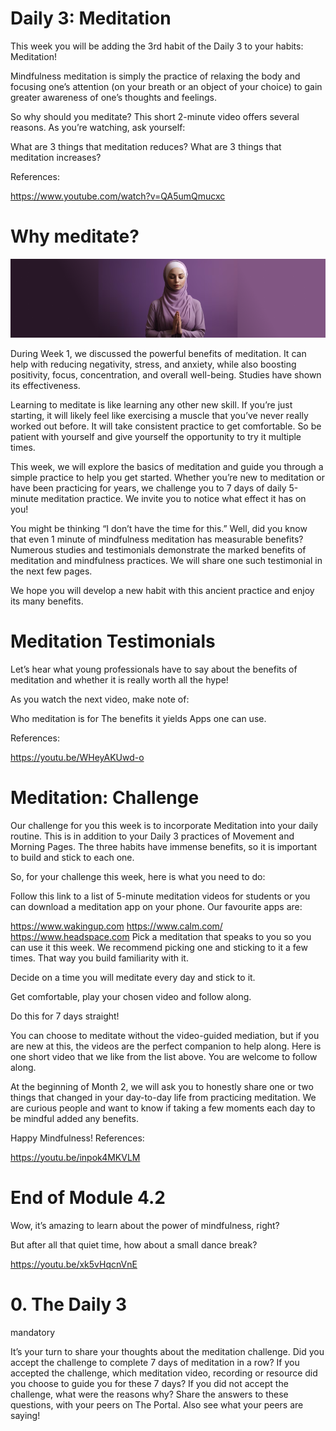 # Daily 3: Meditation


This week you will be adding the 3rd habit of the Daily 3 to your habits: Meditation!

Mindfulness meditation is simply the practice of relaxing the body and focusing one’s attention (on your breath or an object of your choice) to gain greater awareness of one’s thoughts and feelings.

So why should you meditate? This short 2-minute video offers several reasons. As you’re watching, ask yourself:

What are 3 things that meditation reduces?
What are 3 things that meditation increases?

References:

https://www.youtube.com/watch?v=QA5umQmucxc

# Why meditate?


![alt text](image-1.png)

During Week 1, we discussed the powerful benefits of meditation. It can help with reducing negativity, stress, and anxiety, while also boosting positivity, focus, concentration, and overall well-being. Studies have shown its effectiveness.

Learning to meditate is like learning any other new skill. If you’re just starting, it will likely feel like exercising a muscle that you’ve never really worked out before. It will take consistent practice to get comfortable. So be patient with yourself and give yourself the opportunity to try it multiple times.


This week, we will explore the basics of meditation and guide you through a simple practice to help you get started. Whether you’re new to meditation or have been practicing for years, we challenge you to 7 days of daily 5-minute meditation practice. We invite you to notice what effect it has on you!

You might be thinking “I don’t have the time for this.” Well, did you know that even 1 minute of mindfulness meditation has measurable benefits? Numerous studies and testimonials demonstrate the marked benefits of meditation and mindfulness practices. We will share one such testimonial in the next few pages.

We hope you will develop a new habit with this ancient practice and enjoy its many benefits.
# Meditation Testimonials
Let’s hear what young professionals have to say about the benefits of meditation and whether it is really worth all the hype!

As you watch the next video, make note of:

Who meditation is for
The benefits it yields
Apps one can use.

References:

https://youtu.be/WHeyAKUwd-o

# Meditation: Challenge
Our challenge for you this week is to incorporate Meditation into your daily routine. This is in addition to your Daily 3 practices of Movement and Morning Pages. The three habits have immense benefits, so it is important to build and stick to each one.

So, for your challenge this week, here is what you need to do:

Follow this link to a list of 5-minute meditation videos for students or you can download a meditation app on your phone. Our favourite apps are:

https://www.wakingup.com
https://www.calm.com/
https://www.headspace.com
Pick a meditation that speaks to you so you can use it this week. We recommend picking one and sticking to it a few times. That way you build familiarity with it.

Decide on a time you will meditate every day and stick to it.

Get comfortable, play your chosen video and follow along.

Do this for 7 days straight!

You can choose to meditate without the video-guided mediation, but if you are new at this, the videos are the perfect companion to help along. Here is one short video that we like from the list above. You are welcome to follow along.


At the beginning of Month 2, we will ask you to honestly share one or two things that changed in your day-to-day life from practicing meditation. We are curious people and want to know if taking a few moments each day to be mindful added any benefits.

Happy Mindfulness!
References:

https://youtu.be/inpok4MKVLM

# End of Module 4.2
Wow, it’s amazing to learn about the power of mindfulness, right?

But after all that quiet time, how about a small dance break?

https://youtu.be/xk5vHqcnVnE

# 0. The Daily 3
mandatory

It’s your turn to share your thoughts about the meditation challenge.
Did you accept the challenge to complete 7 days of meditation in a row?
If you accepted the challenge, which meditation video, recording or resource did you choose to guide you for these 7 days?
If you did not accept the challenge, what were the reasons why?
Share the answers to these questions, with your peers on The Portal. Also see what your peers are saying!
